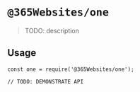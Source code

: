# `@365Websites/one`

> TODO: description

## Usage

```
const one = require('@365Websites/one');

// TODO: DEMONSTRATE API
```
